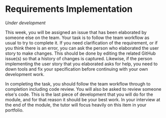 # Requirements Implementation

*Under development*

This week, you will be assigned an issue that has been elaborated by someone else on the 
team. Your task is to follow the team workflow as usual to try to complete it. If you need 
clarification of the requirement, or if you think there is an error, you can ask the person
who elaborated the user story to make changes. This should be done by editing the related 
GitHub issue(s) so that a history of changes is captured. Likewise, if the person 
implementing the user story that you elaborated asks for help, you need to down tools
and fix your specification before continuing with your own development work.

In completing the task, you should follow the team workflow through to completion including
code review. You will also be asked to review someone else's code. This is the last piece of 
development that you will do for the module, and for that reason it should be your best work.
In your interview at the end of the module, the tutor will focus heavily on this item in
your portfolio.
